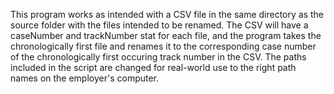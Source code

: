 This program works as intended with a CSV file in the same directory as the source folder with the files intended to be renamed.
The CSV will have a caseNumber and trackNumber stat for each file, and the program takes the chronologically first file and renames it to the 
corresponding case number of the chronologically first occuring track number in the CSV. The paths included in the script are changed for 
real-world use to the right path names on the employer's computer.
